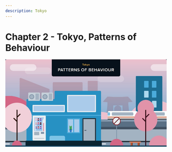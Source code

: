 ```yaml
---
description: Tokyo
---
```


# Chapter 2 - Tokyo, Patterns of Behaviour

![](../.gitbook/assets/1.jpg)
